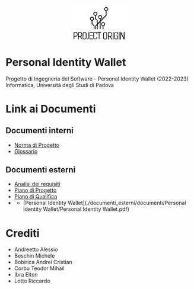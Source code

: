 <img src="./latex/template/images/logo.png" alt="ProjectOriginLogo" style="width:30%; display:block; margin:auto;">

# Personal Identity Wallet

Progetto di Ingegneria del Software - Personal Identity Wallet (2022-2023)
Informatica, Università degli Studi di Padova

# Link ai Documenti

## Documenti interni

- [Norma di Progetto](./documenti_interni/documenti/normeDiProgetto.pdf)
- [Glossario](./documenti_interni/documenti/glossario.pdf)

## Documenti esterni

- [Analisi dei requisiti](./documenti_esterni/documenti/analisiDeiRequisiti.pdf)
- [Piano di Progetto](./documenti_esterni/documenti/pianoDiProgetto.pdf)
- [Piano di Qualifica](./documenti_esterni/documenti/pianoDiQualifica.pdf)
- - [Personal Identity Wallet](./documenti_esterni/documenti/Personal Identity Wallet/Personal Identity Wallet.pdf)

# Crediti

- Andreetto Alessio
- Beschin Michele
- Bobirica Andrei Cristian
- Corbu Teodor Mihail
- Ibra Elton
- Lotto Riccardo
